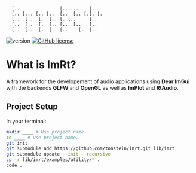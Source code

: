 ```
  [..               [......    [..
  [.. [... [.. [..  [..  [.. [.[. [.
  [..  [..  [.  [.. [. [..     [..
  [..  [..  [.  [.. [..  [..   [..
  [..  [..  [.  [.. [..    [.. [..
```

![version](https://img.shields.io/badge/version-0.1-red)
[![GitHub license](https://img.shields.io/badge/license-MIT-blue.svg)](https://github.com/mimic-sussex/eppEditor/blob/master/LICENSE)

# What is ImRt?

A framework for the developement of audio applications using __Dear ImGui__ with the backends __GLFW__ and __OpenGL__ as well as __ImPlot__ and __RtAudio__.

## Project Setup

In your terminal:

```bash
mkdir ____ # Use project name.
cd ____ # Use project name.
git init
git submodule add https://github.com/tonstein/imrt.git lib/imrt
git submodule update --init --recursive
cp -r lib/imrt/examples/utility/* .
code .
```
